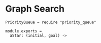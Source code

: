 Graph Search
============
    PriorityQueue = require "priority_queue"

    module.exports =
      aStar: (initial, goal) ->
